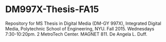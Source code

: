 # DM997X-Thesis-FA15
Repository for MS Thesis in Digital Media (DM-GY 997X), Integrated Digital Media, Polytechnic School of Engineering, NYU. Fall 2015. Wednesdays 7:30-10:20pm. 2 MetroTech Center. MAGNET 811. De Angela L. Duff.
